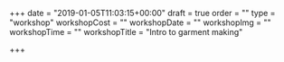 +++
date = "2019-01-05T11:03:15+00:00"
draft = true
order = ""
type = "workshop"
workshopCost = ""
workshopDate = ""
workshopImg = ""
workshopTime = ""
workshopTitle = "Intro to garment making"

+++
